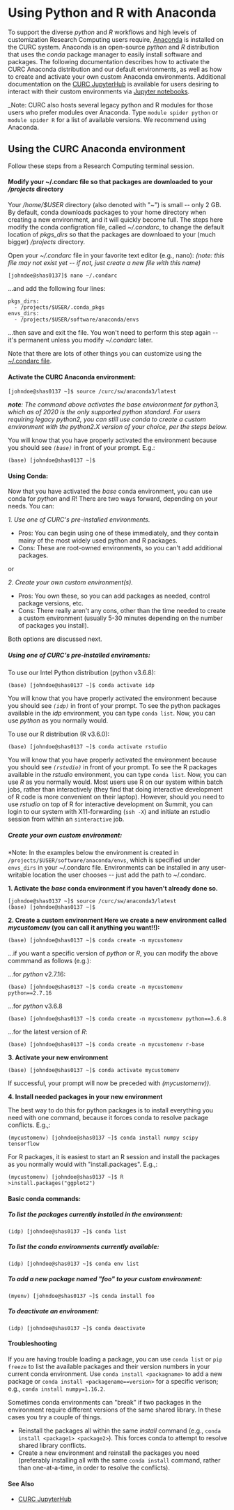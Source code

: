# Using Python and R with Anaconda

To support the diverse _python_ and _R_ workflows and high levels of customization Research Computing users require, [Anaconda](http://anaconda.com) is installed on the CURC system. Anaconda is an open-source _python_ and _R_ distribution that uses the _conda_ package manager to easily install software and packages. The following documentation describes how to activate the CURC Anaconda distribution and our default environments, as well as how to create and activate your own custom Anaconda environments. Additional documentation on the [CURC JupyterHub](../gateways/jupyterhub.md) is available for users desiring to interact with their custom environments via [Jupyter notebooks](https://jupyter.org). 

_Note: CURC also hosts several legacy python and R modules for those users who prefer modules over Anaconda. Type ```module spider python``` or ```module spider R``` for a list of available versions. We recommend using Anaconda.

## Using the CURC Anaconda environment

Follow these steps from a Research Computing terminal session. 

#### Modify your ~/.condarc file so that packages are downloaded to your _/projects_ directory 

Your _/home/$USER_ directory (also denoted with "_~_") is small -- only 2 GB. By default, conda downloads packages to your home directory when creating a new environment, and it will quickly become full. The steps here modify the conda configration file, called _~/.condarc_, to change the default location of _pkgs_dirs_ so that the packages are downloaed to your (much bigger) _/projects_ directory.

Open your _~/.condarc_ file in your favorite text editor (e.g., nano):
_(note: this file may not exist yet -- if not, just create a new file with this name)_
```
[johndoe@shas0137]$ nano ~/.condarc
```

...and add the following four lines:
```
pkgs_dirs:
  - /projects/$USER/.conda_pkgs
envs_dirs:
  - /projects/$USER/software/anaconda/envs
```

...then save and exit the file. You won't need to perform this step again -- it's permanent unless you modify _~/.condarc_ later.

Note that there are lots of other things you can customize using the [~/.condarc file](https://docs.conda.io/projects/conda/en/latest/user-guide/configuration/use-condarc.html).

#### Activate the CURC Anaconda environment:

```
[johndoe@shas0137 ~]$ source /curc/sw/anaconda3/latest
```

___note__: The command above activates the base envioronment for python3, which as of 2020 is the only supported python standard. For users requiring legacy python2, you can still use conda to create a custom environment with the python2.X version of your choice, per the steps below._  

You will know that you have properly activated the environment because you should see _`(base)`_ in front of your prompt. E.g.: 

```
(base) [johndoe@shas0137 ~]$
```

#### Using Conda:

Now that you have activated the _base_ conda environment, you can use conda for _python_ and _R_!  There are two ways forward, depending on your needs.  You can:

_1. Use one of CURC's pre-installed environments._ 
* Pros: You can begin using one of these immediately, and they contain mainy of the most widely used python and R packages. 
* Cons: These are root-owned environments, so you can't add additional packages. 

or

_2. Create your own custom environment(s)._
* Pros: You own these, so you can add packages as needed, control package versions, etc.
* Cons: There really aren't any cons, other than the time needed to create a custom environment (usually 5-30 minutes depending on the number of packages you install).     

Both options are discussed next.

##### Using one of CURC's pre-installed enviroments:

To use our Intel Python distribution (python v3.6.8):

```
(base) [johndoe@shas0137 ~]$ conda activate idp
```

You will know that you have properly activated the environment because you should see _`(idp)`_ in front of your prompt. To see the python packages available in the _idp_ environment, you can type `conda list`. Now, you can use _python_ as you normally would.  

To use our R distribution (R v3.6.0):

```
(base) [johndoe@shas0137 ~]$ conda activate rstudio
```

You will know that you have properly activated the environment because you should see _`(rstudio)`_ in front of your prompt. To see the R packages available in the _rstudio_ environment, you can type `conda list`. Now, you can use _R_ as you normally would.  Most users use R on our system within batch jobs, rather than interactively (they find that doing interactive development of R code is more convenient on their laptop).  However, should you need to use _rstudio_ on top of R for interactive development on Summit, you can login to our system with X11-forwarding (`ssh -X`) and initiate an rstudio session from within an `sinteractive` job.  


##### Create your own custom environment:

*Note: In the examples below the environment is created in `/projects/$USER/software/anaconda/envs`, which is specified under `envs_dirs` in your ~/.condarc file. Environments can be installed in any user-writable location the user chooses -- just add the path to ~/.condarc.

__1. Activate the _base_ conda environment if you haven't already done so.__
 
```
[johndoe@shas0137 ~]$ source /curc/sw/anaconda3/latest
(base) [johndoe@shas0137 ~]$ 
```

 __2. Create a custom environment Here we create a new environment called _mycustomenv_ (you can call it anything you want!!):__

```
(base) [johndoe@shas0137 ~]$ conda create -n mycustomenv
```

 ...if you want a specific version of _python_ or _R_, you can modify the above commmand as follows (e.g.): 

...for _python_ v2.7.16:
```
(base) [johndoe@shas0137 ~]$ conda create -n mycustomenv python==2.7.16
```

...for _python_ v3.6.8
```
(base) [johndoe@shas0137 ~]$ conda create -n mycustomenv python==3.6.8
```
...for the latest version of _R_:

```
(base) [johndoe@shas0137 ~]$ conda create -n mycustomenv r-base
```

__3. Activate your new environment__

```
(base) [johndoe@shas0137 ~]$ conda activate mycustomenv
```

If successful, your prompt will now be preceded with _(mycustomenv))_.

__4. Install needed packages in your new environment__

The best way to do this for python packages is to install everything you need with one command, because it forces conda to resolve package conflicts.  E.g.,:

```
(mycustomenv) [johndoe@shas0137 ~]$ conda install numpy scipy tensorflow
```

For R packages, it is easiest to start an R session and install the packages as you normally would with "install.packages".  E.g.,:

```
(mycustomenv) [johndoe@shas0137 ~]$ R
>install.packages("ggplot2")
```

#### Basic conda commands:

##### To list the packages currently installed in the environment:

```
(idp) [johndoe@shas0137 ~]$ conda list
```

##### To list the conda environments currently available:

```
(idp) [johndoe@shas0137 ~]$ conda env list
```

##### To add a new package named "foo" to your _custom_ environment:

```
(myenv) [johndoe@shas0137 ~]$ conda install foo 
```

##### To deactivate an environment:

```
(idp) [johndoe@shas0137 ~]$ conda deactivate
```

#### Troubleshooting

If you are having trouble loading a package, you can use `conda list` or `pip freeze` to list the available packages and their version numbers in your current conda environment. Use `conda install <packagname>` to add a new package or `conda install <packagename==version>` for a specific verison; e.g., `conda install numpy=1.16.2`.

Sometimes conda environments can "break" if two packages in the environment require different versions of the same shared library.  In these cases you try a couple of things.
* Reinstall the packages all within the same _install_ command (e.g., `conda install <package1> <package2>`).  This forces conda to attempt to resolve shared library conflicts. 
* Create a new environment and reinstall the packages you need (preferably installing all with the same `conda install` command, rather than one-at-a-time, in order to resolve the conflicts).

#### See Also

* [CURC JupyterHub](../gateways/jupyterhub.md)
